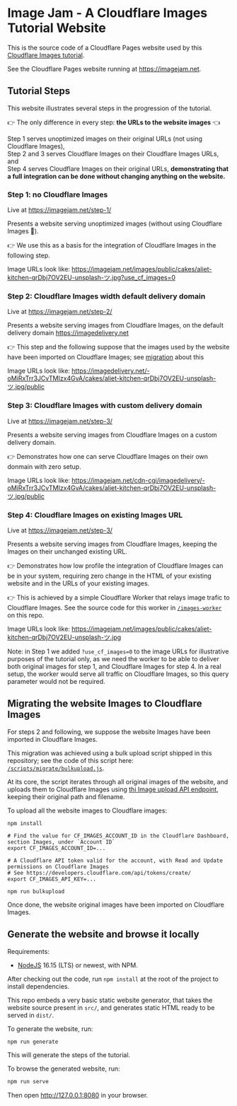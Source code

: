 # Image Jam - A Cloudflare Images Tutorial Website

This is the source code of a Cloudflare Pages website used by this [Cloudflare Images tutorial](https://developers.cloudflare.com/images/cloudflare-images/tutorials/cloudflare-images-on-pages).

See the Cloudflare Pages website running at <https://imagejam.net>.

## Tutorial Steps

This website illustrates several steps in the progression of the tutorial.

👉 The only difference in every step: **the URLs to the website images** 👈

Step 1 serves unoptimized images on their original URLs (not using Cloudflare Images),  
Step 2 and 3 serves Cloudflare Images on their Cloudflare Images URLs, and  
Step 4 serves Cloudflare Images on their original URLs, **demonstrating that a full integration can be done without changing anything on the website.**

### Step 1: no Cloudflare Images

Live at <https://imagejam.net/step-1/>

Presents a website serving unoptimized images (without using Cloudflare Images 🙈).

👉 We use this as a basis for the integration of Cloudflare Images in the following step.

Image URLs look like: https://imagejam.net/images/public/cakes/aliet-kitchen-qrDbj7OV2EU-unsplash-ツ.jpg?use_cf_images=0

### Step 2: Cloudflare Images width default delivery domain

Live at <https://imagejam.net/step-2/>

Presents a website serving images from Cloudflare Images, on the default delivery domain https://imagedelivery.net

👉 This step and the following suppose that the images used by the website have been imported on Cloudflare Images; see [migration](#migrating-the-website-images-to-cloudflare-images) about this

Image URLs look like: https://imagedelivery.net/-oMiRxTrr3JCvTMIzx4GvA/cakes/aliet-kitchen-qrDbj7OV2EU-unsplash-ツ.jpg/public

### Step 3: Cloudflare Images with custom delivery domain

Live at <https://imagejam.net/step-3/>

Presents a website serving images from Cloudflare Images on a custom delivery domain.

👉 Demonstrates how one can serve Cloudflare Images on their own donmain with zero setup.

Image URLs look like: https://imagejam.net/cdn-cgi/imagedelivery/-oMiRxTrr3JCvTMIzx4GvA/cakes/aliet-kitchen-qrDbj7OV2EU-unsplash-ツ.jpg/public

### Step 4: Cloudflare Images on existing Images URL

Live at <https://imagejam.net/step-3/>

Presents a website serving images from Cloudflare Images, keeping the Images on their unchanged existing URL.

👉 Demonstrates how low profile the integration of Cloudflare Images can be in your system, requiring zero change in the HTML of your existing website and in the URLs of your existing images.

👉 This is achieved by a simple Cloudflare Worker that relays image trafic to Cloudflare Images. See the source code for this worker in [`/images-worker`](https://github.com/netgusto/imagejam.net/tree/production/images-worker/index.js) on this repo.

Image URLs look like: https://imagejam.net/images/public/cakes/aliet-kitchen-qrDbj7OV2EU-unsplash-ツ.jpg

Note: in Step 1 we added `?use_cf_images=0` to the image URLs for illustrative purposes of the tutorial only, as we need the worker to be able to deliver both original images for step 1, and Cloudflare Images for step 4. In a real setup, the worker would serve all traffic on Cloudflare Images, so this query parameter would not be required.

## Migrating the website Images to Cloudflare Images

For steps 2 and following, we suppose the website Images have been imported in Cloudflare Images.

This migration was achieved using a bulk upload script shipped in this repository; see the code of this script here: [`/scripts/migrate/bulkupload.js`](https://github.com/netgusto/imagejam.net/blob/production/scripts/migrate/bulkupload.js). 

At its core, the script iterates through all original images of the website, and uploads them to Cloudflare Images using [thi Image upload API endpoint](https://developers.cloudflare.com/images/cloudflare-images/upload-images/upload-via-url/), keeping their original path and filename.

To upload all the website images to Cloudflare images:

```
npm install

# Find the value for CF_IMAGES_ACCOUNT_ID in the Cloudflare Dashboard, section Images, under `Account ID`
export CF_IMAGES_ACCOUNT_ID=...

# A Cloudflare API token valid for the account, with Read and Update permissions on Cloudflare Images
# See https://developers.cloudflare.com/api/tokens/create/
export CF_IMAGES_API_KEY=...

npm run bulkupload
```

Once done, the website original images have been imported on Cloudflare Images.

## Generate the website and browse it locally

Requirements:

* [NodeJS](https://nodejs.org/) 16.15 (LTS) or newest, with NPM.

After checking out the code, run `npm install` at the root of the project to install dependencies.

This repo embeds a very basic static website generator, that takes the website source present in `src/`, and generates static HTML ready to be served in `dist/`.

To generate the website, run:

```sh
npm run generate
```

This will generate the steps of the tutorial.

To browse the generated website, run:

```sh
npm run serve
```

Then open <http://127.0.0.1:8080> in your browser.

